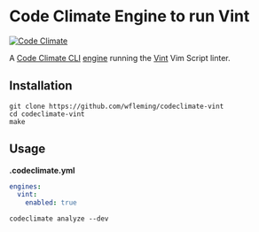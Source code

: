 # Code Climate Engine to run Vint

[![Code Climate](https://codeclimate.com/github/wfleming/codeclimate-vint/badges/gpa.svg)](https://codeclimate.com/github/wfleming/codeclimate-vint)

A [Code Climate CLI][cli] [engine][spec] running the [Vint][vint] Vim Script linter.

[spec]: https://github.com/codeclimate/spec
[cli]: https://github.com/codeclimate/codeclimate
[vint]: https://github.com/Kuniwak/vint

## Installation

```
git clone https://github.com/wfleming/codeclimate-vint
cd codeclimate-vint
make
```

## Usage

**.codeclimate.yml**

```yml
engines:
  vint:
    enabled: true
```

```
codeclimate analyze --dev
```
